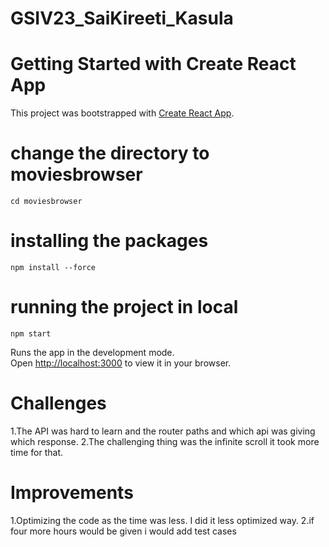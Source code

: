 # GSIV23_SaiKireeti_Kasula

# Getting Started with Create React App

This project was bootstrapped with [Create React App](https://github.com/facebook/create-react-app).


# change the directory to moviesbrowser
   `cd moviesbrowser`

# installing the packages
   `npm install --force`

# running the project in local
   `npm start`

Runs the app in the development mode.\
Open [http://localhost:3000](http://localhost:3000) to view it in your browser. 


# Challenges
 
 1.The API was hard to learn and the router paths and which api was giving which response.
 2.The challenging thing was the infinite scroll it took more time for that.

 # Improvements

 1.Optimizing the code as the time was less. I did it less optimized way.
 2.if four more hours would be given i would add test cases
  


